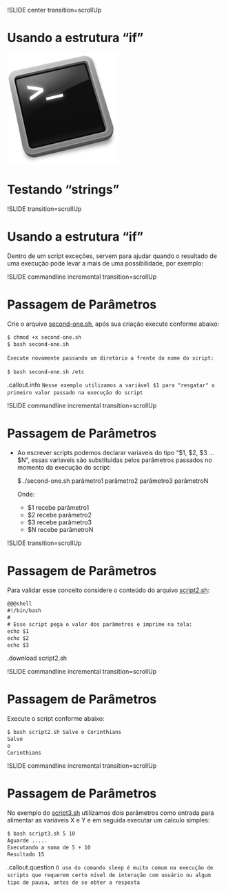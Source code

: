 !SLIDE center transition=scrollUp

# Usando a estrutura “if”
![Shell-Logo](images/shell-logo.png)

# Testando “strings”

!SLIDE transition=scrollUp



# Usando a estrutura “if”

Dentro de um script exceções, servem para ajudar quando o resultado de uma execução pode levar a mais de uma possibilidade, por exemplo: 



























!SLIDE commandline incremental transition=scrollUp

# Passagem de Parâmetros

Crie o arquivo [second-one.sh](https://raw.githubusercontent.com/helcorin/shell-script-basico/master/shell/_files/second-one.sh), após sua criação execute conforme abaixo:

	$ chmod +x second-one.sh
	$ bash second-one.sh
	
	Execute novamente passando um diretório a frente do nome do script:

	$ bash second-one.sh /etc

.callout.info `Nesse exemplo utilizamos a variável $1 para "resgatar" o primeiro valor passado na execução do script`

!SLIDE commandline incremental transition=scrollUp

# Passagem de Parâmetros

- Ao escrever scripts podemos declarar variaveis do tipo “$1, $2, $3 ... $N”, essas variaveis são substituidas pelos parâmetros passados no momento da execução do script:

    $ ./second-one.sh parâmetro1 parâmetro2 parâmetro3 parâmetroN

    Onde:

    - $1 recebe parâmetro1
    - $2 recebe parâmetro2
    - $3 recebe parâmetro3
    - $N recebe parâmetroN

!SLIDE transition=scrollUp

# Passagem de Parâmetros

Para validar esse conceito considere o conteúdo do arquivo [script2.sh](https://raw.githubusercontent.com/helcorin/shell-script-basico/master/shell/_files/script2.sh):

    @@@shell
    #!/bin/bash
    #
    # Esse script pega o valor dos parâmetros e imprime na tela:
    echo $1
    echo $2
    echo $3

.download script2.sh


!SLIDE commandline incremental transition=scrollUp

# Passagem de Parâmetros

Execute o script conforme abaixo:

    $ bash script2.sh Salve o Corinthians
    Salve
    o
    Corinthians

!SLIDE commandline incremental transition=scrollUp

# Passagem de Parâmetros

No exemplo do [script3.sh](https://raw.githubusercontent.com/helcorin/shell-script-basico/master/shell/_files/script3.sh) utilizamos dois parâmetros como entrada para alimentar as variáveis X e Y e em seguida executar um calculo simples:

    $ bash script3.sh 5 10
    Aguarde .....
    Executando a soma de 5 + 10
    Resultado 15

.callout.question `O uso do comando sleep é muito comum na execução de scripts que requerem certo nível de interação com usuário ou algum tipo de pausa, antes de se obter a resposta`